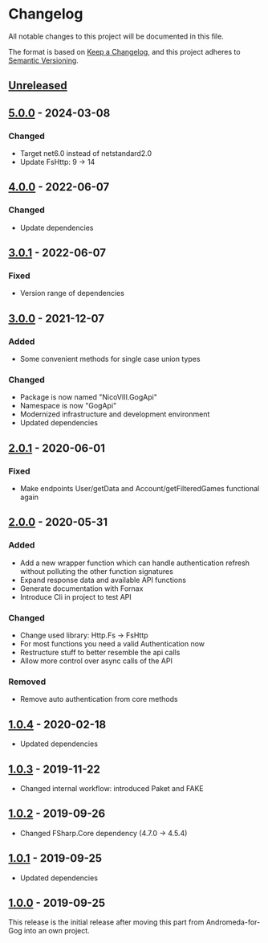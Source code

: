 # Changelog

All notable changes to this project will be documented in this file.

The format is based on [Keep a Changelog](https://keepachangelog.com/en/1.1.0/),
and this project adheres to [Semantic Versioning](https://semver.org/spec/v2.0.0.html).

## [Unreleased]

## [5.0.0] - 2024-03-08

### Changed

* Target net6.0 instead of netstandard2.0
* Update FsHttp: 9 -> 14

## [4.0.0] - 2022-06-07

### Changed

* Update dependencies

## [3.0.1] - 2022-06-07

### Fixed

* Version range of dependencies

## [3.0.0] - 2021-12-07

### Added
* Some convenient methods for single case union types

### Changed
* Package is now named "NicoVIII.GogApi"
* Namespace is now "GogApi"
* Modernized infrastructure and development environment
* Updated dependencies

## [2.0.1] - 2020-06-01

### Fixed

* Make endpoints User/getData and Account/getFilteredGames functional again

## [2.0.0] - 2020-05-31

### Added
* Add a new wrapper function which can handle authentication refresh without
  polluting the other function signatures
* Expand response data and available API functions
* Generate documentation with Fornax
* Introduce Cli in project to test API

### Changed
* Change used library: Http.Fs -> FsHttp
* For most functions you need a valid Authentication now
* Restructure stuff to better resemble the api calls
* Allow more control over async calls of the API

### Removed
* Remove auto authentication from core methods

## [1.0.4] - 2020-02-18

* Updated dependencies

## [1.0.3] - 2019-11-22

* Changed internal workflow: introduced Paket and FAKE

## [1.0.2] - 2019-09-26

* Changed FSharp.Core dependency (4.7.0 -> 4.5.4)

## [1.0.1] - 2019-09-25

* Updated dependencies

## [1.0.0] - 2019-09-25

This release is the initial release after moving this part from Andromeda-for-Gog into an own project.

[Unreleased]: https://github.com/NicoVIII/GogApi/compare/v5.0.0...HEAD
[5.0.0]: https://github.com/NicoVIII/GogApi/compare/v4.0.0..v5.0.0
[4.0.0]: https://github.com/NicoVIII/GogApi/compare/v3.0.1..v4.0.0
[3.0.1]: https://github.com/NicoVIII/GogApi/compare/v3.0.0..v3.0.1
[3.0.0]: https://github.com/NicoVIII/GogApi/compare/v2.0.1..v3.0.0
[2.0.1]: https://github.com/NicoVIII/GogApi/compare/v2.0.0..v2.0.1
[2.0.0]: https://github.com/NicoVIII/GogApi/compare/v1.0.4..v2.0.0
[1.0.4]: https://github.com/NicoVIII/GogApi/compare/v1.0.3..v1.0.4
[1.0.3]: https://github.com/NicoVIII/GogApi/compare/v1.0.2..v1.0.3
[1.0.2]: https://github.com/NicoVIII/GogApi/compare/v1.0.1..v1.0.2
[1.0.1]: https://github.com/NicoVIII/GogApi/compare/v1.0.0..v1.0.1
[1.0.0]: https://github.com/NicoVIII/GogApi/commits/v1.0.0/
